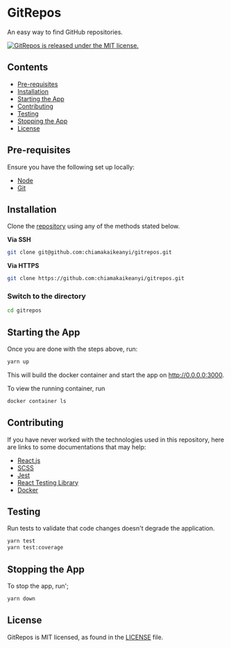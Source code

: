 # GitRepos

An easy way to find GitHub repositories.

<a href="https://github.com/chiamakaikeanyi/gitrepos/blob/main/LICENSE">
  <img src="https://img.shields.io/badge/license-MIT-blue.svg" alt="GitRepos is released under the MIT license." />
</a>

## Contents

- [Pre-requisites](#pre-requisites)
- [Installation](#installation)
- [Starting the App](#starting-the-app)
- [Contributing](#contributing)
- [Testing](#testing)
- [Stopping the App](#stopping-the-app)
- [License](#license)

## Pre-requisites

Ensure you have the following set up locally:

- [Node](https://nodejs.org)
- [Git](https://www.atlassian.com/git/tutorials/install-git)

## Installation

Clone the [repository](https://github.com/chiamakaikeanyi/gitrepos) using any of the methods stated below.

**Via SSH**

```sh
git clone git@github.com:chiamakaikeanyi/gitrepos.git
```

**Via HTTPS**

```sh
git clone https://github.com:chiamakaikeanyi/gitrepos.git
```

### Switch to the directory

```sh
cd gitrepos
```

## Starting the App

Once you are done with the steps above, run:

```sh
yarn up
```

This will build the docker container and start the app on http://0.0.0.0:3000.

To view the running container, run

```sh
docker container ls
```

## Contributing

If you have never worked with the technologies used in this repository, here are links to some documentations that may help:

- [React.js](http://reactjs.org)
- [SCSS](https://sass-lang.com)
- [Jest](https://jestjs.io)
- [React Testing Library](https://testing-library.com/docs/react-testing-library/intro)
- [Docker](https://docs.docker.com)

## Testing

Run tests to validate that code changes doesn't degrade the application.

```sh
yarn test
yarn test:coverage
```

## Stopping the App

To stop the app, run';

```sh
yarn down
```

## License

GitRepos is MIT licensed, as found in the [LICENSE](https://github.com/chiamakaikeanyi/gitrepos/blob/main/LICENSE) file.
